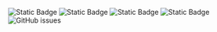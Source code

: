 ![Static Badge](https://img.shields.io/badge/blacklists-60-000000) ![Static Badge](https://img.shields.io/badge/blacklisted-3068744-cc0000) ![Static Badge](https://img.shields.io/badge/whitelisted-2243-00CC00) ![Static Badge](https://img.shields.io/badge/streaming_blacklist-28107-000000) ![GitHub issues](https://img.shields.io/github/issues/fabriziosalmi/blacklists)
